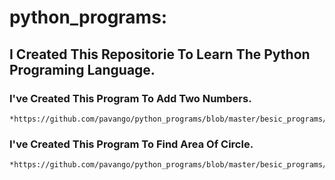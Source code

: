 # python_programs:


## I Created This Repositorie To Learn The Python Programing Language.

### I've Created This Program To Add Two Numbers.
    *https://github.com/pavango/python_programs/blob/master/besic_programs/Add_2_Numbers.py
### I've Created This Program To Find Area Of Circle.
    *https://github.com/pavango/python_programs/blob/master/besic_programs/Area_Of_Circle.py

